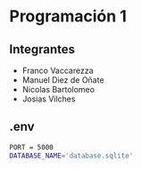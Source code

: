 # Programación 1

## Integrantes
- Franco Vaccarezza  
- Manuel Diez de Oñate  
- Nicolas Bartolomeo  
- Josias Vilches 

## .env
```bash
PORT = 5000
DATABASE_NAME='database.sqlite'
```

